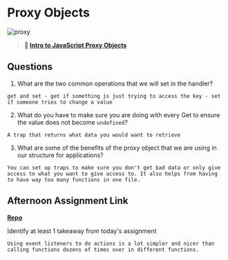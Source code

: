 # Proxy Objects

![proxy](https://bcw.blob.core.windows.net/public/img/journals/5120113092091727)

> **📖 [Intro to JavaScript Proxy Objects](https://codeworksacademy.com/fs-student-guide/resources/wk3/03-Proxies)**

## Questions

1. What are the two common operations that we will set in the handler?
```
get and set - get if something is just trying to access the key - set if someone tries to change a value
```
2. What do you have to make sure you are doing with every Get to ensure the value does not become `undefined`?
```
A trap that returns what data you would want to retrieve
```
3. What are some of the benefits of the proxy object that we are using in our structure for applications?
```
You can set up traps to make sure you don't get bad data or only give access to what you want to give access to. It also helps from having to have way too many functions in one file.
```
## Afternoon Assignment Link

**[Repo](https://github.com/ksquaredcoding/gregslist)**

Identify at least 1 takeaway from today's assignment
```
Using event listeners to do actions is a lot simpler and nicer than calling functions dozens of times over in different functions.
```